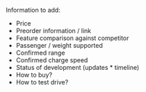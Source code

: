Information to add:

- Price
- Preorder information / link
- Feature comparison against competitor
- Passenger / weight supported
- Confirmed range
- Confirmed charge speed
- Status of development (updates * timeline)
- How to buy?
- How to test drive?